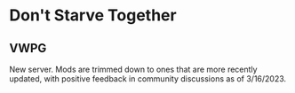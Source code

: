 # Don't Starve Together

## VWPG

New server. Mods are trimmed down to ones that are more recently updated, with positive feedback in community discussions as of 3/16/2023.